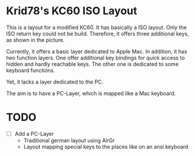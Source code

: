 Krid78's KC60 ISO Layout
========================

This is a layout for a modified KC60. It has basically a ISO layout. Only the ISO return key could not be build.
Therefore, it offers three additional keys, as shown in the picture.

Currently, it offers a basic layer dedicated to Apple Mac. In addition, it has two function layers. One offer additional
key bindings for quick access to hidden and hardly reachable keys. The other one is dedicated to some keyboard
functions.

Yet, it lacks a layer dedicated to the PC.

The aim is to have a PC-Layer, which is mapped like a Mac keyboard.

TODO
====

- [ ] Add a PC-Layer
    - Traditional german layout using AlrGr
    - Layout mapping special keys to the places like on an ansi keyboard
